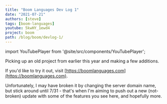 ```yaml
---
title: "Boom Languages Dev Log 1"
date: "2021-07-21"
authors: [steve]
tags: [boom-languages]
youtube: 5kwHY_1ewd4
project: boom
path: /blog/boom/devlog-1/
---
```


import YouTubePlayer from '@site/src/components/YouTubePlayer';

<YouTubePlayer youtubeLink={frontmatter.youtube} />

Picking up an old project from earlier this year and making a few additions.

If you'd like to try it out, visit [https://boomlanguages.com](https://boomlanguages.com).

Unfortunately, I may have broken it by changing the server domain name, but stick around until 7/31 - that's when I'm aiming to push out a new (not-broken) update with some of the features you see here, and hopefully more.